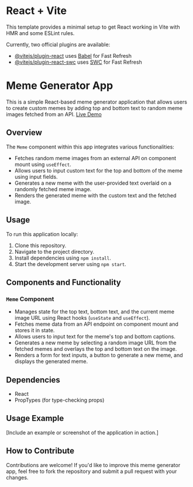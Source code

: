 # React + Vite

This template provides a minimal setup to get React working in Vite with HMR and some ESLint rules.

Currently, two official plugins are available:

- [@vitejs/plugin-react](https://github.com/vitejs/vite-plugin-react/blob/main/packages/plugin-react/README.md) uses [Babel](https://babeljs.io/) for Fast Refresh
- [@vitejs/plugin-react-swc](https://github.com/vitejs/vite-plugin-react-swc) uses [SWC](https://swc.rs/) for Fast Refresh



# Meme Generator App

This is a simple React-based meme generator application that allows users to create custom memes by adding top and bottom text to random meme images fetched from an API.
[Live Demo](https://meme-gen-nikhil.netlify.app/)

## Overview

The `Meme` component within this app integrates various functionalities:

- Fetches random meme images from an external API on component mount using `useEffect`.
- Allows users to input custom text for the top and bottom of the meme using input fields.
- Generates a new meme with the user-provided text overlaid on a randomly fetched meme image.
- Renders the generated meme with the custom text and the fetched image.

## Usage

To run this application locally:

1. Clone this repository.
2. Navigate to the project directory.
3. Install dependencies using `npm install`.
4. Start the development server using `npm start`.

## Components and Functionality

### `Meme` Component

- Manages state for the top text, bottom text, and the current meme image URL using React hooks (`useState` and `useEffect`).
- Fetches meme data from an API endpoint on component mount and stores it in state.
- Allows users to input text for the meme's top and bottom captions.
- Generates a new meme by selecting a random image URL from the fetched memes and overlays the top and bottom text on the image.
- Renders a form for text inputs, a button to generate a new meme, and displays the generated meme.

## Dependencies

- React
- PropTypes (for type-checking props)

## Usage Example

[Include an example or screenshot of the application in action.]

## How to Contribute

Contributions are welcome! If you'd like to improve this meme generator app, feel free to fork the repository and submit a pull request with your changes.
